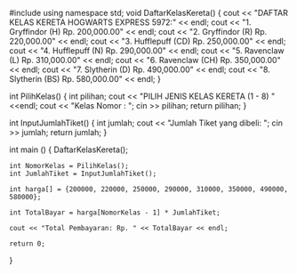 #include<iostream>
using namespace std;
void DaftarKelasKereta() 
{
    cout << "DAFTAR KELAS KERETA HOGWARTS EXPRESS 5972:" << endl;
    cout << "1. Gryffindor (H)       Rp. 200,000.00" << endl;
    cout << "2. Gryffindor (R)       Rp. 220,000.00" << endl;
    cout << "3. Hufflepuff (CD)      Rp. 250,000.00" << endl;
    cout << "4. Hufflepuff (N)       Rp. 290,000.00" << endl;
    cout << "5. Ravenclaw (L)        Rp. 310,000.00" << endl;
    cout << "6. Ravenclaw (CH)       Rp. 350,000.00" << endl;
    cout << "7. Slytherin (D)        Rp. 490,000.00" << endl;
    cout << "8. Slytherin (BS)       Rp. 580,000.00" << endl;
}

int PilihKelas() 
{
    int pilihan;
    cout << "PILIH JENIS KELAS KERETA (1 - 8) "<<endl;
    cout << "Kelas Nomor : ";
    cin >> pilihan;
    return pilihan;
}

int InputJumlahTiket() 
{
    int jumlah;
    cout << "Jumlah Tiket yang dibeli: ";
    cin >> jumlah;
    return jumlah;
}

int main () 
{
    DaftarKelasKereta();
    
    int NomorKelas = PilihKelas();
    int JumlahTiket = InputJumlahTiket();
    
    int harga[] = {200000, 220000, 250000, 290000, 310000, 350000, 490000, 580000};
    
    int TotalBayar = harga[NomorKelas - 1] * JumlahTiket;
    
    cout << "Total Pembayaran: Rp. " << TotalBayar << endl;

    return 0;
}
